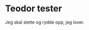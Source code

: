 # Teodor tester

Jeg skal slette og rydde opp, jeg lover.

<!-- 1. Hva gjør du akkurat nå? -->

<!-- 2. Finner du kvalitet i det? -->

<!-- 3. Hvorfor / hvorfor ikke? -->
